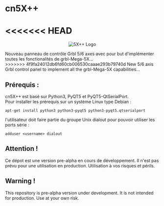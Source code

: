 # cn5X++
<<<<<<< HEAD
=======
<p align="center">
  <img src="https://github.com/fra589/cn5X/blob/master/images/XYZAB.svg" alt="5X++ Logo" />
</p>  
Nouveau panneau de contrôle Grbl 5/6 axes avec pour but d'implémenter toutes les fonctionalités de grbl-Mega-5X...<br />  
>>>>>>> 4f9fa24012db6fd60cb006530caaae293b79740d
New 5/6 axis Grbl control panel to implement all the grbl-Mega-5X capabilities...

## Prérequis :
cn5X++ est basé sur Python3, PyQT5 et PyQT5-QtSerialPort.  
Pour installer les prérequis sur un système Linux type Debian :
```
apt-get install python3 python3-pyqt5 python3-pyqt5.qtserialport
```

l'utilisateur doit faire partie du groupe Unix dialout pour pouvoir utiliser les ports série :  
```
adduser <username> dialout
```

## Attention !
Ce dépot est une version pre-alpha en cours de développement. Il n'est pas prévu pour une utilisation en production.
Utilisation à vos risques et périls.
## Warning !
This repository is pre-alpha version under development. It is not intended for production.
Use at your own risk.
